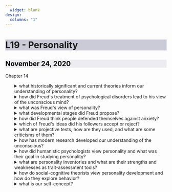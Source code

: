 ```yaml
---
  widget: blank
design:
  columns: "1"
---
```

  <h1 style="background-color: #9999b480; text-align: ;">L19 - Personality</h1>
  
  <h2 style="color: black; background-color: #dddde680;"><i class="far fa-calendar-alt"></i> November 24, 2020</h2>
  
  <h7><i class="fas fa-book"></i> Chapter 14</h7>
  
  
  
  
  <details ><summary>what historically significant and current theories inform our understanding of personality?</summary><!ul id="bfa15347-8674-441e-b61a-a012910935f4" class="block-color-orange_background toggle"><details ><summary>what is personality?</summary><div id="0a857629-662a-4b46-b124-308b1500e6c1" class="">an individual&#x27;s characteristic pattern of thinking, feeling, and acting</div></details></ul><!ul id="ee53d993-44cf-487a-ab4c-1ce6cb2ec8be" class="block-color-orange_background toggle"><details ><summary>what are psychodynamic theories?</summary><div id="d685c030-2e17-4f18-b7b7-5eff8c996885" class="">view personality with a focus on the unconscious and the importance of childhood experiences</div></details></ul><!ul id="0a2c7b12-358e-46d5-85f3-798e0cd20748" class="block-color-orange_background toggle"><details ><summary>what is psychoanalysis?</summary><div id="2061319d-55da-467d-a1c3-2d5d305dd065" class="">Freud&#x27;s theory of personality attributes thoughts and actions to unconscious motives and conflicts; the techniques used in treating psychological disorders by seeking to expose and interpret unconscious tensions</div></details></ul></details></ul><!ul id="335ab7cd-3e69-47eb-8e89-16ad2697c26a" class="block-color-orange_background toggle"><details ><summary>how did Freud&#x27;s treatment of psychological disorders lead to his view of the unconscious mind?</summary><!ul id="e1a2899c-7985-427e-b826-00c3b8f36765" class="block-color-orange_background toggle"><details ><summary>what is the unconscious?</summary><div id="b46e194a-5171-48e1-898e-25c42b1b2369" class="">according to Freud, a reservoir of mostly unacceptable thoughts, wishes, feelings, and memories; according to contemporary psychologists, information processing of which we are unaware</div></details></ul><!ul id="ca1f80ec-1ff7-4eca-9dcc-3fd4c082c461" class="block-color-orange_background toggle"><details ><summary>what is free association?</summary><div id="9feb331a-80a8-4fbd-853b-b5468bc8029c" class="">in psychoanalysis, a method of exploring the unconscious in which the person relaxes and says whatever comes to mind, no matter how trivial or embarrassing</div></details></ul></details></ul><!ul id="7f638b6d-8644-4ebd-82f2-919c20356435" class="block-color-orange_background toggle"><details ><summary>what was Freud&#x27;s view of personality?</summary><!ul id="38befd4b-d194-4f25-b728-f440ab2c93f9" class="block-color-orange_background toggle"><details ><summary>what is the id?</summary><div id="7a166fde-b1a0-4a9e-b3a3-9d92a29834c0" class="">a reservoir of unconscious psychic energy that, according to Freud, strives to satisfy basic sexual and aggressive drives; the id operates on the pleasure principle, demanding immediate gratification</div></details></ul><!ul id="98968e42-a0c5-408b-9188-3eb4207dd83a" class="block-color-orange_background toggle"><details ><summary>what is the ego?</summary><div id="4fe9656b-613a-42c3-bbfd-883045111973" class="">the largely conscious &quot;executive&quot; part of personality that, according to Freud. mediates among the demands of the id, superego, and reality; the ego operates on the reality principle, satisfying the id&#x27;s desires in ways that will realistically bring pleasure rather than pain</div></details></ul><!ul id="961ed631-5ede-402e-9e22-e6bc762c25bf" class="block-color-orange_background toggle"><details ><summary>what is the superego?</summary><div id="bf7a4faa-5d42-4249-9ef5-751c649456d1" class="">the part of personality that, according to Freud, represents internalized ideals and provides standards for judgment and for future aspirations</div></details></ul></details></ul><!ul id="f244302f-4b86-48db-aee0-0ed89086a5af" class="block-color-orange_background toggle"><details ><summary>what developmental stages did Freud propose?</summary><!ul id="2b0c07ac-5498-4833-a98e-d73808275486" class="block-color-orange_background toggle"><details ><summary>what are psychosexual stages?</summary><div id="055e0392-d8e4-44f8-836f-346c4d70a698" class="">the childhood stages of development during which the id&#x27;s pleasure seeking energies focus on distinct erogenous zones</div><!ul id="516e878e-db0b-46e6-91ec-6027d00b8847" class="toggle"><details ><summary>what are the stages?</summary><!ul id="3a414110-f16d-4a70-82dd-6cf639032601" class="toggle"><details ><summary>oral</summary><div id="603b37e6-e979-48fd-9d77-301456a287fd" class="">0-18 months; pleasure centers on the mouth (sucking, biting, chewing)</div></details></ul><!ul id="6d08fc2e-48c8-48f5-836b-cb2b90dc1c97" class="toggle"><details ><summary>anal</summary><div id="b36b1e17-9374-44b2-8f07-92e2ca3d00d2" class="">18-36 months; pleasure focuses on bowel and bladder elimination/coping with demands for control</div></details></ul><!ul id="0e6246fb-7ce2-4f1d-b6dd-e86f4ee551df" class="toggle"><details ><summary>phallic</summary><div id="b5a26f0c-7e2b-4fef-be0d-3c63c709fff3" class="">3-6 years; pleasure zone is the genitals/coping with incestuous sexual feelings</div></details></ul><!ul id="2d8aa9e9-41a4-4333-bd14-933eca11db31" class="toggle"><details ><summary>latency</summary><div id="c18428a4-8587-448a-84bb-950b87b01aec" class="">6-puberty; a phase of dormant sexual feelings</div></details></ul><!ul id="ec0d2423-134c-4c9d-bd2b-18c62f278647" class="toggle"><details ><summary>gential</summary><div id="0830a362-1ca1-47fa-9252-08800b4716a6" class="">puberty on; maturation of sexual interests</div></details></ul></details></ul></details></ul><!ul id="d9d29874-e320-4527-9beb-4e5769013e90" class="block-color-teal_background toggle"><details ><summary>what is the oedipus complex?</summary><div id="5aed2cd7-eac7-4ccd-9e29-7573df4958d8" class="">according to Freud, a boy&#x27;s sexual desires toward his mother and feelings of jealousy and hatred for the rival father</div></details></ul><!ul id="ea2a808c-e3a7-4977-956d-918810978b81" class="block-color-orange_background toggle"><details ><summary>what is identification?</summary><div id="8fe23be4-249b-491e-92d1-8f9d331c1729" class="">the process by which children incorporate their parents&#x27; values into their developing superegos; this is now known as our gender identity</div></details></ul><!ul id="6174ebe3-1ee1-47ba-9d0a-e628a343db60" class="block-color-orange_background toggle"><details ><summary>what is fixation?</summary><div id="40742372-a791-4356-894f-398a51dc908b" class="">a lingering focus on pleasure-seeking energies at an earlier psychosexual stage, in which conflicts were unresolved</div></details></ul></details></ul><!ul id="0a61ecd2-ad45-4ac9-bde0-61d99c21e4c4" class="block-color-red_background toggle"><details ><summary>how did Freud think people defended themselves against anxiety?</summary><!ul id="bd86e342-776d-45f7-bc8c-3ca167e8aa2a" class="block-color-orange_background toggle"><details ><summary>what are defense mechanisms?</summary><div id="e5405aa0-9625-4381-933b-8a68a51f756c" class="">the ggo&#x27;s protective methods of reducing anxiety by unconsciously distorting reality</div></details></ul><!ul id="b49cb0af-7889-4b8f-8c9d-0849bca80619" class="block-color-orange_background toggle"><details ><summary>what is repression?</summary><div id="5f0e53b7-3541-4aa1-89ce-7e04702d25a0" class="">the basic defense mechanisms that banishes from consciousness anxiety-arousing thoughts, feelings, and memories</div></details></ul><!ul id="fbc4923f-3cb1-44d4-8a56-0f3588197c50" class="block-color-orange_background toggle"><details ><summary>what is regression?</summary><div id="d9eb4c56-a99c-48e5-9ecf-8cd50c8a725c" class="">retreating to a more infantiel psychsexual stage where some psychic energy remains fixated</div></details></ul><!ul id="1fd6ff80-9d40-497f-9eb4-03232b546b20" class="block-color-orange_background toggle"><details ><summary>what is reaction formation?</summary><div id="b1e041ed-e812-4607-9324-38b5e83764d1" class="">switching unacceptable impulses into their opposites</div></details></ul><!ul id="e7f7cd3e-b3f9-419a-bd54-7ce38ad1f345" class="block-color-orange_background toggle"><details ><summary>what is projection?</summary><div id="a4700d20-52fc-45bb-9d1f-2df3d749898f" class="">disguising one&#x27;s own threatening impulses by attributing them to others</div></details></ul><!ul id="af07c67c-04cd-4b66-9a55-cb692ee2df1a" class="block-color-orange_background toggle"><details ><summary>what is rationalization?</summary><div id="d1443fd7-5088-49c8-8380-c93a231319bc" class="">offering self-justifying explanations in place of the real, more threatening unconscious reasons for one&#x27;s actions</div></details></ul><!ul id="bc56c7a6-126b-4a63-a717-73e1f0108bfe" class="block-color-orange_background toggle"><details ><summary>what is displacement?</summary><div id="ca3d4314-b284-4681-8e3a-c957bf7bd7db" class="">shifting sexual or aggressive impulses toward a more acceptable or less threatening object</div></details></ul><!ul id="c9ad4c61-eee9-4a60-b95d-e2a69884706e" class="block-color-orange_background toggle"><details ><summary>what is denial?</summary><div id="eecf63c2-bca3-4c86-baa0-4a059ee27a27" class="">refusing to believe or even perceive painful realities </div></details></ul></details></ul><!ul id="075c287a-26d9-4790-828f-b23e3b1ddaad" class="block-color-orange_background toggle"><details ><summary>which of Freud&#x27;s ideas did his followers accept or reject?</summary><!ul id="223a0f19-95c2-4dc7-a813-35c5f61fbe4d" class="block-color-orange_background toggle"><details ><summary>what is collective unconscious?</summary><div id="21a43d59-5c75-4dc0-9d26-b082d7c60497" class="">Carl Jung&#x27;s concept of a shared, inherited reservoir of memory traces from our species&#x27; history</div></details></ul></details></ul><!ul id="e060205a-a705-440d-bf54-bc3b524dcbdb" class="block-color-orange_background toggle"><details ><summary>what are projective tests, how are they used, and what are some criticisms of them?</summary><!ul id="a515d0d9-91c9-415d-bf32-8985f9b08b44" class="toggle"><details ><summary>what is a projective test?</summary><div id="9866b227-1487-4aa2-98c8-aaf05835360c" class="">a personality test that provides ambiguous stimuli designed to trigger projection of one&#x27;s inner dynamics</div></details></ul><!ul id="f75d6723-8fb9-4967-918f-45290aeef106" class="toggle"><details ><summary>what is the Thematic Apperception Test (TAT)?</summary><div id="69a299e4-2afd-4bbc-93f3-226bcba8f49a" class="">a projective test in which people express their inner feelings and interests through the stories they make up about ambiguous scenes</div></details></ul><!ul id="45b537a1-cd3d-4c88-8efa-ef12e1243f5a" class="toggle"><details ><summary>what is the Rorschach inkblot test?</summary><div id="a10f63ff-d7a2-4658-8092-47c3a437cc80" class="">the most widely used projective test that seeks to identify people&#x27;s inner feelings by analyzing their interpretations of the blots</div></details></ul></details></ul><!ul id="b7f36c15-b9a2-4794-8763-1c89d2368a8c" class="block-color-red_background toggle"><details ><summary>how has modern research developed our understanding of the unconscious?</summary><!ul id="fb4649c8-636c-4a0a-af97-bad0f9076c1b" class="toggle"><details ><summary>what is terror-management theory?</summary><div id="6d011845-9ee0-4bb5-9769-2fc8d5cb39a9" class="">a theory of death-related anxiety; explores people&#x27;s emotional and behavioral responses to reminders of their impending death</div></details></ul></details></ul><!ul id="03198aee-5ecb-4a17-b580-e6cc8678d9fa" class="block-color-orange_background toggle"><details ><summary>how did humanistic psychologists view personality and what was their goal in studying personality?</summary><!ul id="b4776b0f-5a77-4016-b825-ff8d3d4e9ca7" class="block-color-orange_background toggle"><details ><summary>what are humanistic theories?</summary><div id="33c5e843-a866-4c19-b677-b8ab8387005e" class="">view personality with a focus on the potential for healthy personal growth; self ware and self accepting, open and spontaneous, loving and caring, confident, focused on problem solving</div></details></ul><!ul id="0882eedd-35b7-4b4c-b3eb-e0b33a53eded" class="block-color-orange_background toggle"><details ><summary>what is self-actualization?</summary><div id="6fc2a896-cec2-4cb6-bc87-9f5f5f1ad003" class="">according to Maslow, one of the ultimate psychological needs that arises after basic physical and psychological needs are ment and self-esteem is achieved; the motivation to fulfill one&#x27;s potential</div></details></ul><!ul id="9087f153-000d-432e-badf-11709a093258" class="block-color-orange_background toggle"><details ><summary>what is unconditional positive regard?</summary><div id="2146afd2-df31-42e4-be2a-bae4e805eebd" class="">according to Rogers, an attitude of total acceptance toward another person</div></details></ul><!ul id="0ef555d0-1b6c-4315-9a7f-7343d5842b25" class="block-color-orange_background toggle"><details ><summary>what is self-concept?</summary><div id="e10a71c0-ae78-4ff0-860a-3745061d972e" class="">all our thoughts and feelings about ourselves, in answer to the question &quot;who am i?&quot;</div></details></ul></details></ul><!ul id="85beeda5-689e-4f88-84a3-cdd8aad9e9d3" class="block-color-orange_background toggle"><details ><summary>what are personality inventories and what are their strengths and weaknesses as trait-assessment tools?</summary><!ul id="28453483-ff19-4630-8daf-d28ea25b5b2b" class="block-color-orange_background toggle"><details ><summary>what is a personality inventory?</summary><div id="ef384c62-a6f0-4209-bcfb-8f5ddaaae8a4" class="">a questionnaire on which people respond to items designed to gauge a wide range of feelings and behaviors; used to assess selected personality traits</div></details></ul><!ul id="5dc87af3-106c-4a85-b41d-14dfade00bed" class="block-color-orange_background toggle"><details ><summary>what is the Minnesota Multiphasic Personality Inventory (MMPI)?</summary><div id="c262727a-1917-408e-aa83-3c961f65dfe9" class="">the most widely researched and clinically used test; originally developed to identify emotional disorders this test is now used for other purposes</div></details></ul><!ul id="920b5e0a-b7fc-4943-8384-e40565ce3f13" class="block-color-orange_background toggle"><details ><summary>what is an empirically derived test?</summary><div id="5652eb2b-9ea2-49d5-9ef9-53a8f77e2595" class="">a test developed by testing a pool of items and then selecting those that discriminate between groups</div></details></ul><!ul id="dbcd7f9c-fba6-402a-8f92-dc66193b25c2" class="block-color-orange_background toggle"><details ><summary>what is a trait?</summary><div id="35d5e5d1-82b4-4b64-b2ab-a54b46128b89" class="">a pattern of behavior or a disposition toward certain feelings and actions; persists across different environments</div></details></ul><!ul id="00fdf4ae-9c4c-413e-8bf3-579c31e12ebc" class="block-color-orange_background toggle"><details ><summary>what are the big five factors of personality psychology?</summary><div id="236b929d-14b5-48cc-a5cd-5aa6fe04f304" class="">conscientiousness, agreeableness, neuroticism, openness, and extraversion; these all have the same level of heritability as intelligence, so 50%</div></details></ul><!ul id="8dba7ce5-47a7-45b3-95a6-6f6d3f12c100" class="block-color-orange_background toggle"><details ><summary>do traits persist over environments?</summary><div id="2442abd2-8c2e-4cb0-a6e6-add61f962a8e" class="">personality traits are approximately equal to both socioeconomic status and cognitive ability as predictors of mortality, divorce, and career success; the inconsistency in our behavior makes personality inventories only weak predictors of behavior in any given circumstance</div></details></ul><!ul id="7e939055-7cd9-4e54-b4aa-86cdad839aee" class="block-color-orange_background toggle"><details ><summary>shouldn&#x27;t evolution have selected for more fixed attributes?</summary><div id="f9c3c577-cb83-466f-ad77-e5445d1f409d" class="">diversity of personalities may be beneficial depending on the environment</div></details></ul></details></ul><!ul id="85516695-52a2-43f0-a5eb-bb8c2e937414" class="block-color-orange_background toggle"><details ><summary>how do social-cognitive theorists view personality development and how do they explore behavior?</summary><!ul id="6179686a-a084-44b8-b932-d175275560ab" class="block-color-orange_background toggle"><details ><summary>what is the social-cognitive perspective?</summary><div id="ef4cbb01-e8c2-4b25-8a93-c4f61eafcd0c" class="">views behavior as influenced by the interaction between people&#x27;s traits and their social context; we are simultaneously the cause of and the consequence of our personalities</div></details></ul><!ul id="f9f510fa-43cd-47e4-afa0-94beb143d19b" class="block-color-orange_background toggle"><details ><summary>what is reciprocal determinism?</summary><div id="84870e19-e086-45de-a40e-3835b1480923" class="">the interacting influences of behavior, internal cognition, and environment</div></details></ul><!ul id="99502cd3-6ee1-4947-b829-5befdf9d545e" class="block-color-orange_background toggle"><details ><summary>why does our perception of control of our destiny have a profound implication for our wellbeing?</summary><div id="0ece3ea4-fd1f-4ef8-be39-e03c35da2ecd" class="">those who have an external locus of control perceive their envrionments to exter forces upon them which are outside their control, thus believe they do not control their fate</div></details></ul><!ul id="57445412-19c9-46b2-99af-d0d4cf76e7dc" class="block-color-orange_background toggle"><details ><summary>why does having an external locus of control benefit people?</summary><div id="dd576b82-7cd9-4e54-aa8b-a5131d401e79" class="">higher scholastic achievement, better health, less depression, better sefl control</div></details></ul><!ul id="ddcf029f-e722-4ab3-ae86-f3234b6e6d9f" class="block-color-orange_background toggle"><details ><summary>what are the three facets to attributional styles of optimism and pessimism?</summary><div id="f77cd0b4-371f-44c0-ba97-bd788e292dc0" class="">stable vs unstable, global vs local, and internal vs external</div></details></ul></details></ul><!ul id="15be6b72-297a-498c-88d6-6d3fb404a590" class="block-color-orange_background toggle"><details ><summary>what is our self-concept?</summary><!ul id="495d6659-e726-4805-9b29-1b5d4d144578" class="block-color-orange_background toggle"><details ><summary>what is self-concept?</summary><div id="8de03d9e-3c80-4fb2-99e8-0e34fc95b750" class="">it is the center of our personality; it helps us organize our thoughts, feelings, and actions</div></details></ul><!ul id="1b3b7a9a-811c-443e-87cb-42c363380c6e" class="block-color-orange_background toggle"><details ><summary>how do we define the idea of being self-conscious?</summary><div id="7d1e8cf3-46f8-4038-a7a1-6d21222c8055" class="">we all to some extent presume that people are evaluating us, constantly being scrutinized or in the &quot;spotlight&quot;</div></details></ul><!ul id="c2926408-0113-42b5-b62b-5630dcf2606a" class="block-color-orange_background toggle"><details ><summary>what kinds of feelings of worth are associated with high self-esteem?</summary><div id="551ba6e2-9471-4e82-885c-fe7c72eea578" class="">fewer restless nights, resist peer pressure better, show greater &quot;stick-to-it&quot; initiatives, are more outgoing, are less anxious, are happier</div></details></ul><!ul id="287965b8-da3c-4f05-bc59-aaf4df2463e7" class="block-color-teal_background toggle"><details ><summary>why might generalized self-esteem not be that great?</summary><div id="eea34a02-30d2-41ce-b5a8-ed01b867f02b" class="">an academic self-concept will push kids to be better, high self-esteem won&#x27;t</div></details></ul><!ul id="8bcb0c47-8828-4b01-8fc2-15b5c4a9994f" class="block-color-teal_background toggle"><details ><summary>are people overestimating their own abilities or underestimating those of others?</summary><div id="3597a901-e302-448b-941d-454c3ba4be3a" class="">the former: people are biased and rank themselves higher than average; actually, Gen Z is the most overestimating generation thus far</div></details></ul><!ul id="6f3fe17d-b006-4aa4-b193-5113f66ac6b2" class="block-color-teal_background toggle"><details ><summary>there are 2 kinds of self-esteem:</summary><!ul id="6c854756-269a-4155-9908-b11fd7243510" class="block-color-teal_background toggle"><details ><summary>bloated, unjustified</summary><div id="cb08ed63-ada0-4a36-aaa6-d65f80fbe542" class="">defenseive because it is typically derived from external avaluations and social constructs like grades and wealth</div></details></ul><!ul id="51360d95-45ed-42ef-9402-13e93deba3e4" class="block-color-teal_background toggle"><details ><summary>secure</summary><div id="81fbd917-0cac-42a9-b410-c45bd9903b17" class="">typically derived from our relationships and our sense of purpose</div></details>
  
  
  
  <style>
  details>*{
    margin-left: 2em;
  }
details div{
  margin-left: 4em;
}
</style>